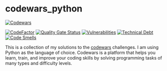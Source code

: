 # codewars_python

[![Codewars](https://www.codewars.com/users/pdaambrosio/badges/large)](https://www.codewars.com/users/pdaambrosio/badges/large)

[![CodeFactor](https://www.codefactor.io/repository/github/pdaambrosio/codewars_python/badge)](https://www.codefactor.io/repository/github/pdaambrosio/codewars_python) [![Quality Gate Status](https://sonarcloud.io/api/project_badges/measure?project=pdaambrosio_codewars_python&metric=alert_status)](https://sonarcloud.io/summary/new_code?id=pdaambrosio_codewars_python) [![Vulnerabilities](https://sonarcloud.io/api/project_badges/measure?project=pdaambrosio_codewars_python&metric=vulnerabilities)](https://sonarcloud.io/summary/new_code?id=pdaambrosio_codewars_python) [![Technical Debt](https://sonarcloud.io/api/project_badges/measure?project=pdaambrosio_codewars_python&metric=sqale_index)](https://sonarcloud.io/summary/new_code?id=pdaambrosio_codewars_python) [![Code Smells](https://sonarcloud.io/api/project_badges/measure?project=pdaambrosio_codewars_python&metric=code_smells)](https://sonarcloud.io/summary/new_code?id=pdaambrosio_codewars_python)


This is a collection of my solutions to the [codewars](https://www.codewars.com/) challenges. I am using Python as the language of choice.
Codewars is a platform that helps you learn, train, and improve your coding skills by solving programming tasks of many types and difficulty levels.
